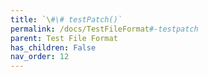 ```yaml
---
title: `\#\# testPatch()`
permalink: /docs/TestFileFormat#-testpatch
parent: Test File Format
has_children: False
nav_order: 12
---
```

